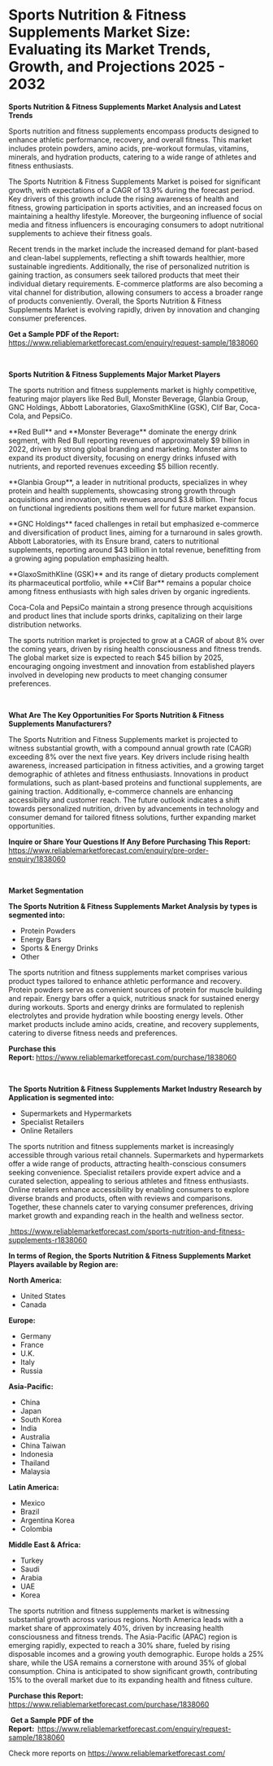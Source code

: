 <p><h1>Sports Nutrition & Fitness Supplements Market Size: Evaluating its Market Trends, Growth, and Projections 2025 - 2032</h1></p><p><strong>Sports Nutrition & Fitness Supplements Market Analysis and Latest Trends</strong></p>
<p><p>Sports nutrition and fitness supplements encompass products designed to enhance athletic performance, recovery, and overall fitness. This market includes protein powders, amino acids, pre-workout formulas, vitamins, minerals, and hydration products, catering to a wide range of athletes and fitness enthusiasts.</p><p>The Sports Nutrition & Fitness Supplements Market is poised for significant growth, with expectations of a CAGR of 13.9% during the forecast period. Key drivers of this growth include the rising awareness of health and fitness, growing participation in sports activities, and an increased focus on maintaining a healthy lifestyle. Moreover, the burgeoning influence of social media and fitness influencers is encouraging consumers to adopt nutritional supplements to achieve their fitness goals.</p><p>Recent trends in the market include the increased demand for plant-based and clean-label supplements, reflecting a shift towards healthier, more sustainable ingredients. Additionally, the rise of personalized nutrition is gaining traction, as consumers seek tailored products that meet their individual dietary requirements. E-commerce platforms are also becoming a vital channel for distribution, allowing consumers to access a broader range of products conveniently. Overall, the Sports Nutrition & Fitness Supplements Market is evolving rapidly, driven by innovation and changing consumer preferences.</p></p>
<p><strong>Get a Sample PDF of the Report:&nbsp;</strong> <a href="https://www.reliablemarketforecast.com/enquiry/request-sample/1838060?utm_campaign=2465&utm_medium=2&utm_source=Github&utm_content=ia&utm_term=15022025&utm_id=sports-nutrition-fitness-supplements">https://www.reliablemarketforecast.com/enquiry/request-sample/1838060</a></p>
<p>&nbsp;</p>
<p><strong>Sports Nutrition & Fitness Supplements Major Market Players</strong></p>
<p><p>The sports nutrition and fitness supplements market is highly competitive, featuring major players like Red Bull, Monster Beverage, Glanbia Group, GNC Holdings, Abbott Laboratories, GlaxoSmithKline (GSK), Clif Bar, Coca-Cola, and PepsiCo. </p><p>**Red Bull** and **Monster Beverage** dominate the energy drink segment, with Red Bull reporting revenues of approximately $9 billion in 2022, driven by strong global branding and marketing. Monster aims to expand its product diversity, focusing on energy drinks infused with nutrients, and reported revenues exceeding $5 billion recently.</p><p>**Glanbia Group**, a leader in nutritional products, specializes in whey protein and health supplements, showcasing strong growth through acquisitions and innovation, with revenues around $3.8 billion. Their focus on functional ingredients positions them well for future market expansion.</p><p>**GNC Holdings** faced challenges in retail but emphasized e-commerce and diversification of product lines, aiming for a turnaround in sales growth. Abbott Laboratories, with its Ensure brand, caters to nutritional supplements, reporting around $43 billion in total revenue, benefitting from a growing aging population emphasizing health.</p><p>**GlaxoSmithKline (GSK)** and its range of dietary products complement its pharmaceutical portfolio, while **Clif Bar** remains a popular choice among fitness enthusiasts with high sales driven by organic ingredients.</p><p>Coca-Cola and PepsiCo maintain a strong presence through acquisitions and product lines that include sports drinks, capitalizing on their large distribution networks. </p><p>The sports nutrition market is projected to grow at a CAGR of about 8% over the coming years, driven by rising health consciousness and fitness trends. The global market size is expected to reach $45 billion by 2025, encouraging ongoing investment and innovation from established players involved in developing new products to meet changing consumer preferences.</p></p>
<p>&nbsp;</p>
<p><strong>What Are The Key Opportunities For Sports Nutrition & Fitness Supplements Manufacturers?</strong></p>
<p><p>The Sports Nutrition and Fitness Supplements market is projected to witness substantial growth, with a compound annual growth rate (CAGR) exceeding 8% over the next five years. Key drivers include rising health awareness, increased participation in fitness activities, and a growing target demographic of athletes and fitness enthusiasts. Innovations in product formulations, such as plant-based proteins and functional supplements, are gaining traction. Additionally, e-commerce channels are enhancing accessibility and customer reach. The future outlook indicates a shift towards personalized nutrition, driven by advancements in technology and consumer demand for tailored fitness solutions, further expanding market opportunities.</p></p>
<p><strong>Inquire or Share Your Questions If Any Before Purchasing This Report:</strong> <a href="https://www.reliablemarketforecast.com/enquiry/pre-order-enquiry/1838060?utm_campaign=2465&utm_medium=2&utm_source=Github&utm_content=ia&utm_term=15022025&utm_id=sports-nutrition-fitness-supplements">https://www.reliablemarketforecast.com/enquiry/pre-order-enquiry/1838060</a></p>
<p>&nbsp;</p>
<p><strong>Market Segmentation</strong></p>
<p><strong>The Sports Nutrition & Fitness Supplements Market Analysis by types is segmented into:</strong></p>
<p><ul><li>Protein Powders</li><li>Energy Bars</li><li>Sports & Energy Drinks</li><li>Other</li></ul></p>
<p><p>The sports nutrition and fitness supplements market comprises various product types tailored to enhance athletic performance and recovery. Protein powders serve as convenient sources of protein for muscle building and repair. Energy bars offer a quick, nutritious snack for sustained energy during workouts. Sports and energy drinks are formulated to replenish electrolytes and provide hydration while boosting energy levels. Other market products include amino acids, creatine, and recovery supplements, catering to diverse fitness needs and preferences.</p></p>
<p><strong>Purchase this Report:&nbsp;</strong><a href="https://www.reliablemarketforecast.com/purchase/1838060?utm_campaign=2465&utm_medium=2&utm_source=Github&utm_content=ia&utm_term=15022025&utm_id=sports-nutrition-fitness-supplements">https://www.reliablemarketforecast.com/purchase/1838060</a></p>
<p>&nbsp;</p>
<p><strong>The Sports Nutrition & Fitness Supplements Market Industry Research by Application is segmented into:</strong></p>
<p><ul><li>Supermarkets and Hypermarkets</li><li>Specialist Retailers</li><li>Online Retailers</li></ul></p>
<p><p>The sports nutrition and fitness supplements market is increasingly accessible through various retail channels. Supermarkets and hypermarkets offer a wide range of products, attracting health-conscious consumers seeking convenience. Specialist retailers provide expert advice and a curated selection, appealing to serious athletes and fitness enthusiasts. Online retailers enhance accessibility by enabling consumers to explore diverse brands and products, often with reviews and comparisons. Together, these channels cater to varying consumer preferences, driving market growth and expanding reach in the health and wellness sector.</p></p>
<p><a href="https://www.reliablemarketforecast.com/sports-nutrition-and-fitness-supplements-r1838060?utm_campaign=2465&utm_medium=2&utm_source=Github&utm_content=ia&utm_term=15022025&utm_id=sports-nutrition-fitness-supplements">&nbsp;https://www.reliablemarketforecast.com/sports-nutrition-and-fitness-supplements-r1838060</a></p>
<p><strong>In terms of Region, the Sports Nutrition & Fitness Supplements Market Players available by Region are:</strong></p>
<p>
    <p> <strong> North America: </strong>
        <ul>
            <li>United States</li>
            <li>Canada</li>
        </ul>
        </p> 
    <p> <strong> Europe: </strong>
        <ul>
            <li>Germany</li>
            <li>France</li>
            <li>U.K.</li>
            <li>Italy</li>
            <li>Russia</li>
        </ul>
        </p> 
    <p> <strong> Asia-Pacific: </strong>
        <ul>
            <li>China</li>
            <li>Japan</li>
            <li>South Korea</li>
            <li>India</li>
            <li>Australia</li>
            <li>China Taiwan</li>
            <li>Indonesia</li>
            <li>Thailand</li>
            <li>Malaysia</li>
        </ul>
        </p> 
    <p> <strong> Latin America: </strong>
        <ul>
            <li>Mexico</li>
            <li>Brazil</li>
            <li>Argentina Korea</li>
            <li>Colombia</li>
        </ul>
        </p> 
    <p> <strong> Middle East & Africa: </strong>
        <ul>
            <li>Turkey</li>
            <li>Saudi</li>
            <li>Arabia</li>
            <li>UAE</li>
            <li>Korea</li>
        </ul>
    </p>
    </p>
<p><p>The sports nutrition and fitness supplements market is witnessing substantial growth across various regions. North America leads with a market share of approximately 40%, driven by increasing health consciousness and fitness trends. The Asia-Pacific (APAC) region is emerging rapidly, expected to reach a 30% share, fueled by rising disposable incomes and a growing youth demographic. Europe holds a 25% share, while the USA remains a cornerstone with around 35% of global consumption. China is anticipated to show significant growth, contributing 15% to the overall market due to its expanding health and fitness culture.</p></p>
<p><strong>Purchase this Report: </strong><a href="https://www.reliablemarketforecast.com/purchase/1838060?utm_campaign=2465&utm_medium=2&utm_source=Github&utm_content=ia&utm_term=15022025&utm_id=sports-nutrition-fitness-supplements">https://www.reliablemarketforecast.com/purchase/1838060</a></p>
<p>&nbsp;<strong>Get a Sample PDF of the Report:&nbsp;&nbsp;</strong><a href="https://www.reliablemarketforecast.com/enquiry/request-sample/1838060?utm_campaign=2465&utm_medium=2&utm_source=Github&utm_content=ia&utm_term=15022025&utm_id=sports-nutrition-fitness-supplements">https://www.reliablemarketforecast.com/enquiry/request-sample/1838060</a></p>
<p><strong></strong></p>
<p>Check more reports on <a href="https://www.reliablemarketforecast.com/?utm_campaign=2465&utm_medium=2&utm_source=Github&utm_content=ia&utm_term=15022025&utm_id=sports-nutrition-fitness-supplements">https://www.reliablemarketforecast.com/</a></p>